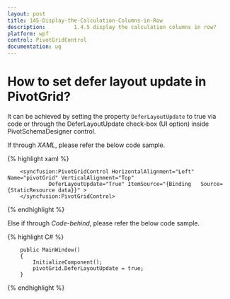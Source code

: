 ```yaml
---
layout: post
title: 145-Display-the-Calculation-Columns-in-Row
description:         1.4.5 display the calculation columns in row?
platform: wpf
control: PivotGridControl
documentation: ug
---
```


# How to set defer layout update in PivotGrid?

It can be achieved by setting the property `DeferLayoutUpdate` to true via code or through the DeferLayoutUpdate check-box (UI option) inside PivotSchemaDesigner control. 

If through *XAML*, please refer the below code sample.

{% highlight xaml %}

        <syncfusion:PivotGridControl HorizontalAlignment="Left" Name="pivotGrid" VerticalAlignment="Top" 
                 DeferLayoutUpdate="True" ItemSource="{Binding   Source={StaticResource data}}" >
        </syncfusion:PivotGridControl>
     
{% endhighlight %}

Else if through *Code-behind*, please refer the below code sample.

{% highlight C# %}

        public MainWindow()
        {
            InitializeComponent();
            pivotGrid.DeferLayoutUpdate = true;
        } 
		
{% endhighlight %}

